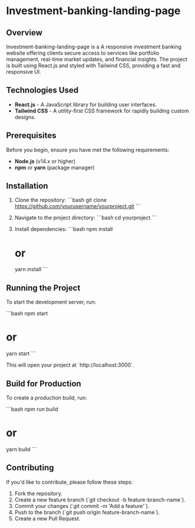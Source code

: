
# Investment-banking-landing-page

## Overview

Investment-banking-landing-page is a A responsive investment banking website offering clients secure access to services like portfolio management, real-time market updates, and financial insights. The project is built using React.js and styled with Tailwind CSS, providing a fast and responsive UI.


## Technologies Used

- **React.js** - A JavaScript library for building user interfaces.
- **Tailwind CSS** - A utility-first CSS framework for rapidly building custom designs.

## Prerequisites

Before you begin, ensure you have met the following requirements:

- **Node.js** (v14.x or higher)
- **npm** or **yarn** (package manager)

## Installation

1. Clone the repository:
    \`\`\`bash
    git clone https://github.com/yourusername/yourproject.git
    \`\`\`
   
2. Navigate to the project directory:
    \`\`\`bash
    cd yourproject
    \`\`\`

3. Install dependencies:
    \`\`\`bash
    npm install
    # or
    yarn install
    \`\`\`

## Running the Project

To start the development server, run:

\`\`\`bash
npm start
# or
yarn start
\`\`\`

This will open your project at \`http://localhost:3000\`.

## Build for Production

To create a production build, run:

\`\`\`bash
npm run build
# or
yarn build
\`\`\`


## Contributing

If you'd like to contribute, please follow these steps:

1. Fork the repository.
2. Create a new feature branch (\`git checkout -b feature-branch-name\`).
3. Commit your changes (\`git commit -m 'Add a feature'\`).
4. Push to the branch (\`git push origin feature-branch-name\`).
5. Create a new Pull Request.

